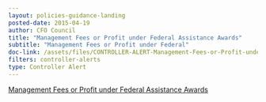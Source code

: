 ```yaml
---
layout: policies-guidance-landing 
posted-date: 2015-04-19
author: CFO Council
title: "Management Fees or Profit under Federal Assistance Awards"
subtitle: "Management Fees or Profit under Federal"
doc-link: /assets/files/CONTROLLER-ALERT-Management-Fees-or-Profit-under-Federal-Assistance-Awards.pdf
filters: controller-alerts
type: Controller Alert
---
```

[Management Fees or Profit under Federal Assistance Awards]({{site.baseurl}}/assets/files/CONTROLLER-ALERT-Management-Fees-or-Profit-under-Federal-Assistance-Awards.pdf)
